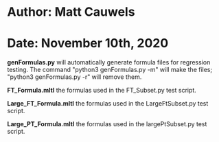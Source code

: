 # Author: Matt Cauwels
# Date: November 10th, 2020

**genFormulas.py** will automatically generate formula files for regression testing. The command "python3 genFormulas.py -m" will make the files; "python3 genFormulas.py -r" will remove them.

**FT_Formula.mltl** the formulas used in the FT_Subset.py test script.

**Large_FT_Formula.mltl** the formulas used in the LargeFtSubset.py test script.

**Large_PT_Formula.mltl** the formulas used in the largePtSubset.py test script.